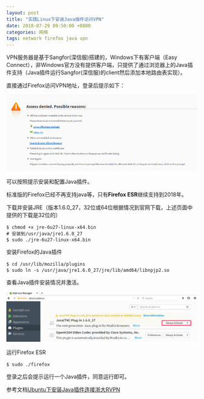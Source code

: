 ```yaml
---
layout: post
title: "实践Linux下安装Java插件访问VPN"
date: 2018-07-29 09:50:00 +0800
categories: 网络
tags: network firefox java vpn
---
```


VPN服务器是基于Sangfor(深信服)搭建的，Windows下有客户端（Easy Connect），非Windows官方没有提供客户端，只提供了通过浏览器上的Java插件支持（Java插件运行Sangfor(深信服)的client然后添加本地路由表实现）。

直接通过Firefox访问VPN地址，登录后提示如下：

![VPN-Sangfor-Java](/images/VPN-Sangfor-Java.png)

可以按照提示安装和配置Java插件。

标准版的Firefox已经不再支持java等，只有**Firefox ESR**继续支持到2018年。

下载并安装JRE（版本1.6.0_27，32位或64位根据情况到官网下载，上述页面中提供的下载是32位的）

```shell
$ chmod +x jre-6u27-linux-x64.bin
# 安装到/usr/java/jre1.6.0_27
$ sudo ./jre-6u27-linux-x64.bin
```

安装Firefox的Java插件

```shell
$ cd /usr/lib/mozilla/plugins
$ sudo ln -s /usr/java/jre1.6.0_27/jre/lib/amd64/libnpjp2.so
```

查看Java插件安装情况并激活。

![Firefox-Java](/images/Firefox-Java.png)

运行Firefox ESR

```shell
$ sudo ./firefox
```

登录之后会提示运行一个Java插件，同意运行即可。

参考文档[Ubuntu下安装Java插件连接浙大RVPN](http://ju.outofmemory.cn/entry/91706)